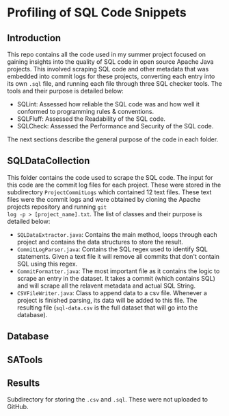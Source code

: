 # Profiling of SQL Code Snippets

## Introduction

This repo contains all the code used in my summer project focused on gaining insights into the quality of SQL code in open source Apache Java projects.
This involved scraping SQL code and other metadata that was embedded into commit logs for these projects, converting each entry into its own <code>.sql</code> file, and running each file through three SQL checker tools.
The tools and their purpose is detailed below:
  - SQLint: Assessed how reliable the SQL code was and how well it conformed to programming rules & conventions.
  - SQLFluff: Assessed the Readability of the SQL code.
  - SQLCheck: Assessed the Performance and Security of the SQL code.

The next sections describe the general purpose of the code in each folder.

## SQLDataCollection

This folder contains the code used to scrape the SQL code. The input for this code are the commit log files for each project. These were stored in the subdirectory <code>ProjectCommitLogs</code> which contained 12 text files.
These text files were the commit logs and were obtained by cloning the Apache projects repository and running <code>git log -p > [project_name].txt</code>. The list of classes and their purpose is detailed below:
  - <code>SQLDataExtractor.java</code>: Contains the main method, loops through each project and contains the data structures to store the result.
  - <code>CommitLogParser.java</code>: Contains the SQL regex used to identify SQL statements. Given a text file it will remove all commits that don't contain SQL using this regex.
  - <code>CommitFormatter.java</code>: The most important file as it contains the logic to scrape an entry in the dataset. It takes a commit (which contains SQL) and will scrape all the relavent metadata and actual SQL String.
  - <code>CSVFileWriter.java</code>: Class to append data to a csv file. Whenever a project is finished parsing, its data will be added to this file. The resulting file (<code>sql-data.csv</code> is the full dataset that will go into the database).

## Database

## SATools

## Results
Subdirectory for storing the <code>.csv</code> and <code>.sql</code>. These were not uploaded to GitHub.
